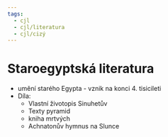 ```yaml
---
tags:
  - cjl
  - cjl/literatura
  - cjl/cizý
---
```

# Staroegyptská literatura
- umění starého Egypta - vznik na konci 4. tisicileti
- Díla:
	- Vlastní životopis Sinuhetův
	- Texty pyramid
	- kniha mrtvých
	- Achnatonův hymnus na Slunce